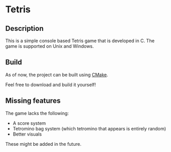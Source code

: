 # Tetris

## Description
This is a simple console based Tetris game that is developed in C. The game is supported on Unix and Windows.

## Build

As of now, the project can be built using [CMake](https://cmake.org/).

Feel free to download and build it yourself!

## Missing features

The game lacks the following:
* A score system
* Tetromino bag system (which tetromino that appears is entirely random)
* Better visuals


These might be added in the future. 
